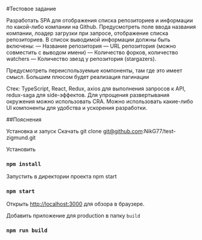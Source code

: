 
#Тестовое задание

Разработать SPA для отображения списка репозиториев и информации по какой-либо компании на Github. Предусмотреть поле ввода названия компании, лоадер загрузки при запросе, отображение списка репозиториев.
В список выводимой информации должны быть включены:
— Название репозитория
— URL репозитория (можно совместить с выводом имени)
— Количество форков, количество watchers
— Количество звезд у репозитория (stargazers).

Предусмотреть переиспользуемые компоненты, там где это имеет смысл.
Большим плюсом будет реализация пагинации

Стек: TypeScript, React,  Redux, axios для выполнения запросов к API, redux-saga для side-эффектов.  Для упрощения развертывания окружения можно использовать CRA. Можно использовать какие-либо UI компоненты для удобства и ускорения разработки.


##Пояснения

Установка и запуск
Скачать
git clone git@github.com:NikG77/test-zigmund.git

Установить
### `npm install`

Запустить в директории проекта
npm start
### `npm start`
Открыть [http://localhost:3000](http://localhost:3000) для обзора в браузере.

Добавить приложение для production в папку `build`
### `npm run build`



